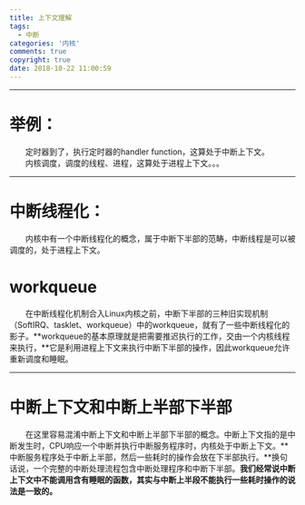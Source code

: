 ```yaml
---
title: 上下文理解
tags:
  - 中断
categories: '内核'
comments: true
copyright: true
date: 2018-10-22 11:00:59
---
```




_ _ _
# 举例：
　　定时器到了，执行定时器的handler function，这算处于中断上下文。
　　内核调度，调度的线程、进程，这算处于进程上下文。。。


_ _ _

# 中断线程化：
　　内核中有一个中断线程化的概念，属于中断下半部的范畴，中断线程是可以被调度的，处于进程上下文。

# workqueue
　　在中断线程化机制合入Linux内核之前，中断下半部的三种旧实现机制（SoftIRQ、tasklet、workqueue）中的workqueue，就有了一些中断线程化的影子。**workqueue的基本原理就是把需要推迟执行的工作，交由一个内核线程来执行，**它是利用进程上下文来执行中断下半部的操作，因此workqueue允许重新调度和睡眠。

_ _ _

# 中断上下文和中断上半部下半部
　　在这里容易混淆中断上下文和中断上半部下半部的概念。中断上下文指的是中断发生时，CPU响应一个中断并执行中断服务程序时，内核处于中断上下文。**中断服务程序处于中断上半部，然后一些耗时的操作会放在下半部执行。**换句话说，一个完整的中断处理流程包含中断处理程序和中断下半部。**我们经常说中断上下文中不能调用含有睡眠的函数，其实与中断上半段不能执行一些耗时操作的说法是一致的。**
